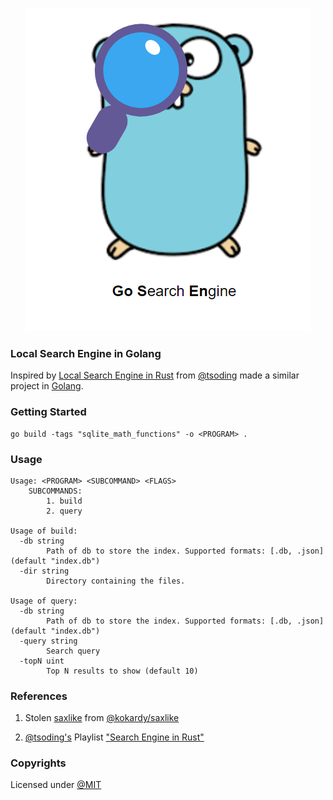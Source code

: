 <p align="center">
  <img src="./Logo.png">
</p>

### Local Search Engine in Golang

Inspired by [Local Search Engine in Rust](https://github.com/tsoding/seroost) from [@tsoding](https://github.com/tsoding) made a similar project in [Golang](https://go.dev/).

### Getting Started

```console
go build -tags "sqlite_math_functions" -o <PROGRAM> .
```

### Usage
```console
Usage: <PROGRAM> <SUBCOMMAND> <FLAGS>
    SUBCOMMANDS:
        1. build
        2. query

Usage of build:
  -db string
        Path of db to store the index. Supported formats: [.db, .json] (default "index.db")
  -dir string
        Directory containing the files.

Usage of query:
  -db string
        Path of db to store the index. Supported formats: [.db, .json] (default "index.db")
  -query string
        Search query
  -topN uint
        Top N results to show (default 10)
```

### References

1. Stolen [saxlike](./saxlike/) from [@kokardy/saxlike](https://github.com/kokardy/saxlike/tree/master)

2. [@tsoding's](https://github.com/tsoding) Playlist ["Search Engine in Rust"](https://youtube.com/playlist?list=PLpM-Dvs8t0VZXC-91PpIp-eAt0WF5SKEv&si=M0LhV-bsL8jHrE5t)

### Copyrights

Licensed under [@MIT](./LICENSE)
